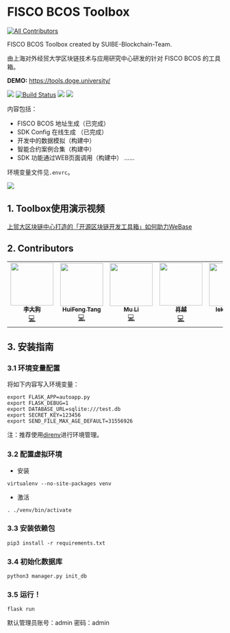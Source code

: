 # FISCO BCOS Toolbox
<!-- ALL-CONTRIBUTORS-BADGE:START - Do not remove or modify this section -->
[![All Contributors](https://img.shields.io/badge/all_contributors-7-orange.svg?style=flat-square)](#contributors-)
<!-- ALL-CONTRIBUTORS-BADGE:END -->
FISCO BCOS Toolbox created by SUIBE-Blockchain-Team.

由上海对外经贸大学区块链技术与应用研究中心研发的针对 FISCO BCOS 的工具箱。

**DEMO:** <https://tools.doge.university/>

![](https://img.shields.io/badge/SUIBE--B-CopyRight-blue)
  [![Build Status](https://travis-ci.com/SUIBE-Blockchain/FISCO_BCOS_Toolbox.svg?branch=master)](https://travis-ci.com/SUIBE-Blockchain/FISCO_BCOS_Toolbox)
  ![](https://img.shields.io/badge/language-python-orange.svg)
  ![](https://img.shields.io/badge/license-MIT-000000.svg)

内容包括：

- FISCO BCOS 地址生成（已完成）
- SDK Config 在线生成 （已完成）
- 开发中的数据模拟（构建中）
- 智能合约案例合集（构建中）
- SDK 功能通过WEB页面调用（构建中）
……

环境变量文件见`.envrc`。

![](https://tva1.sinaimg.cn/large/0081Kckwgy1gkpwnwalq8j30st0mmgov.jpg)

## 1. Toolbox使用演示视频

[上贸大区块链中心打造的「开源区块链开发工具箱」如何助力WeBase](https://www.bilibili.com/video/BV1Sz4y1C7AH)

## 2. Contributors

<!-- ALL-CONTRIBUTORS-LIST: START - Do not remove or modify this section -->
<!-- ALL-CONTRIBUTORS-LIST:START - Do not remove or modify this section -->
<!-- prettier-ignore-start -->
<!-- markdownlint-disable -->
<table>
  <tr>
    <td align="center"><a href="https://github.com/leeduckgo"><img src="https://avatars1.githubusercontent.com/u/12784118?v=4" width="100px;" alt=""/><br /><sub><b>李大狗</b></sub></a><br /><a href="https://github.com/SUIBE-Blockchain/FISCO_BCOS_Toolbox/commits?author=leeduckgo" title="Code">💻</a></td>
    <td align="center"><a href="https://blog.csdn.net/qq_19381989"><img src="https://avatars3.githubusercontent.com/u/45918704?v=4" width="100px;" alt=""/><br /><sub><b>HuiFeng Tang</b></sub></a><br /><a href="https://github.com/SUIBE-Blockchain/FISCO_BCOS_Toolbox/commits?author=99Kies" title="Code">💻</a></td>
    <td align="center"><a href="https://github.com/dengcheng6502"><img src="https://avatars0.githubusercontent.com/u/30894162?v=4" width="100px;" alt=""/><br /><sub><b>Mu Li</b></sub></a><br /><a href="https://github.com/SUIBE-Blockchain/FISCO_BCOS_Toolbox/commits?author=dengcheng6502" title="Code">💻</a></td>
    <td align="center"><a href="http://cnmf.net.cn"><img src="https://avatars1.githubusercontent.com/u/42673461?v=4" width="100px;" alt=""/><br /><sub><b>肖越</b></sub></a><br /><a href="https://github.com/SUIBE-Blockchain/FISCO_BCOS_Toolbox/commits?author=xiaoyue2019" title="Code">💻</a></td>
    <td align="center"><a href="https://github.com/lekko1988"><img src="https://avatars0.githubusercontent.com/u/19570787?v=4" width="100px;" alt=""/><br /><sub><b>lekko1988</b></sub></a><br /><a href="https://github.com/SUIBE-Blockchain/FISCO_BCOS_Toolbox/commits?author=lekko1988" title="Code">💻</a></td>
    <td align="center"><a href="http://hqwangningbo.gitee.io"><img src="https://avatars2.githubusercontent.com/u/57781136?v=4" width="100px;" alt=""/><br /><sub><b>hqwangningbo</b></sub></a><br /><a href="https://github.com/SUIBE-Blockchain/FISCO_BCOS_Toolbox/commits?author=hqwangningbo" title="Code">💻</a></td>
    <td align="center"><a href="https://github.com/whtech"><img src="https://avatars1.githubusercontent.com/u/8427564?v=4" width="100px;" alt=""/><br /><sub><b>whtech</b></sub></a><br /><a href="#infra-whtech" title="Infrastructure (Hosting, Build-Tools, etc)">🚇</a></td>
  </tr>
</table>

<!-- markdownlint-enable -->
<!-- prettier-ignore-end -->
<!-- ALL-CONTRIBUTORS-LIST:END -->
<!-- ALL-CONTRIBUTORS-LIST:END -->

## 3. 安装指南

### 3.1 环境变量配置

将如下内容写入环境变量：

```
export FLASK_APP=autoapp.py
export FLASK_DEBUG=1
export DATABASE_URL=sqlite:///test.db
export SECRET_KEY=123456
export SEND_FILE_MAX_AGE_DEFAULT=31556926
```

注：推荐使用[direnv](https://direnv.net/)进行环境管理。

### 3.2 配置虚拟环境

- 安装

```
virtualenv --no-site-packages venv
```

- 激活

```
. ./venv/bin/activate
```

### 3.3 安装依赖包

```
pip3 install -r requirements.txt
```

### 3.4 初始化数据库

```
python3 manager.py init_db
```

### 3.5 运行！
```
flask run
```
默认管理员账号：admin 密码：admin
